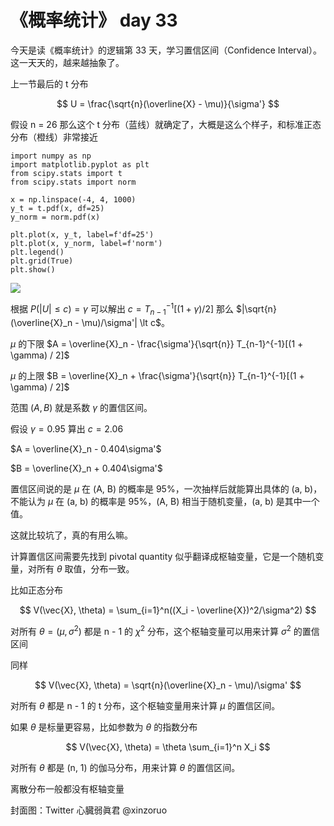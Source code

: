 # 《概率统计》 day 33

今天是读《概率统计》的逻辑第 33 天，学习置信区间（Confidence Interval）。这一天天的，越来越抽象了。

上一节最后的 t 分布

$$
U = \frac{\sqrt{n}(\overline{X} - \mu)}{\sigma'}
$$

假设 n = 26 那么这个 t 分布（蓝线）就确定了，大概是这么个样子，和标准正态分布（橙线）非常接近

```
import numpy as np
import matplotlib.pyplot as plt
from scipy.stats import t
from scipy.stats import norm

x = np.linspace(-4, 4, 1000)
y_t = t.pdf(x, df=25)
y_norm = norm.pdf(x)

plt.plot(x, y_t, label=f'df=25')
plt.plot(x, y_norm, label=f'norm')
plt.legend()
plt.grid(True)
plt.show()
```

![](https://files.mdnice.com/user/18103/873445f4-5f36-4de3-ae34-9b9fc952d9d2.png)

根据 $P(|U| \le c) = \gamma$ 可以解出 $c = T_{n-1}^{-1}[(1 + \gamma) / 2]$ 那么 $|\sqrt{n}(\overline{X}_n - \mu)/\sigma'| \lt c$。

$\mu$ 的下限 $A = \overline{X}_n - \frac{\sigma'}{\sqrt{n}} T_{n-1}^{-1}[(1 + \gamma) / 2]$

$\mu$ 的上限 $B = \overline{X}_n + \frac{\sigma'}{\sqrt{n}} T_{n-1}^{-1}[(1 + \gamma) / 2]$

范围 $(A, B)$ 就是系数 $\gamma$ 的置信区间。

假设 $\gamma = 0.95$ 算出 $c = 2.06$

$A = \overline{X}_n - 0.404\sigma'$

$B = \overline{X}_n + 0.404\sigma'$

置信区间说的是 $\mu$ 在 (A, B) 的概率是 95%，一次抽样后就能算出具体的 (a, b)，不能认为 $\mu$ 在 (a, b) 的概率是 95%，(A, B) 相当于随机变量，(a, b) 是其中一个值。

这就比较坑了，真的有用么嘛。

计算置信区间需要先找到 pivotal quantity 似乎翻译成枢轴变量，它是一个随机变量，对所有 $\theta$ 取值，分布一致。

比如正态分布

$$
V(\vec{X}, \theta) = \sum_{i=1}^n((X_i - \overline{X})^2/\sigma^2)
$$

对所有 $\theta = (\mu, \sigma^2)$ 都是 n - 1 的 $\chi^2$ 分布，这个枢轴变量可以用来计算 $\sigma^2$ 的置信区间

同样

$$
V(\vec{X}, \theta) = \sqrt{n}(\overline{X}_n - \mu)/\sigma'
$$

对所有 $\theta$ 都是 n - 1 的 t 分布，这个枢轴变量用来计算 $\mu$ 的置信区间。

如果 $\theta$ 是标量更容易，比如参数为 $\theta$ 的指数分布

$$
V(\vec{X}, \theta) = \theta \sum_{i=1}^n X_i
$$

对所有 $\theta$ 都是 (n, 1) 的伽马分布，用来计算 $\theta$ 的置信区间。

离散分布一般都没有枢轴变量

封面图：Twitter 心臓弱眞君 @xinzoruo